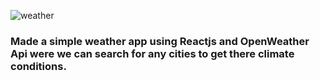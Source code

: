 ![weather](https://user-images.githubusercontent.com/84832101/173014293-6e6189a5-a44d-4806-abd3-f21b65c4754d.png)


<h3> Made a simple weather app using Reactjs and OpenWeather Api were we can search for any cities to get there climate conditions. </h3>
